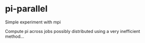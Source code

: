 pi-parallel
===========

Simple experiment with mpi

Compute pi across jobs possibly distributed using a very inefficient method...
